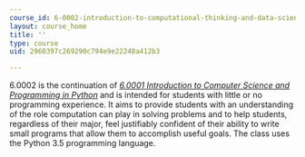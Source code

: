 ```yaml
---
course_id: 6-0002-introduction-to-computational-thinking-and-data-science-fall-2016
layout: course_home
title: ''
type: course
uid: 2960397c269290c794e9e22248a412b3

---
```

6.0002 is the continuation of _[6.0001 Introduction to Computer Science and Programming in Python](/courses/6-0001-introduction-to-computer-science-and-programming-in-python-fall-2016/)_ and is intended for students with little or no programming experience. It aims to provide students with an understanding of the role computation can play in solving problems and to help students, regardless of their major, feel justifiably confident of their ability to write small programs that allow them to accomplish useful goals. The class uses the Python 3.5 programming language.
